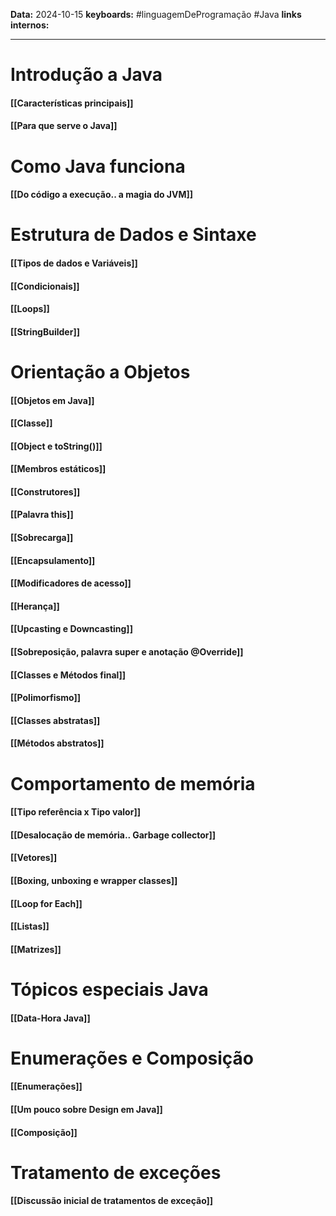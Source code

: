 
**Data:** 2024-10-15
**keyboards:** #linguagemDeProgramação #Java 
**links internos:** 
___

# Introdução a Java

#### [[Características principais]]

#### [[Para que serve o Java]]

# Como Java funciona 

#### [[Do código a execução.. a magia do JVM]]

# Estrutura de Dados e Sintaxe

#### [[Tipos de dados e Variáveis]]

#### [[Condicionais]]

#### [[Loops]] 

#### [[StringBuilder]] 

# Orientação a Objetos

#### [[Objetos em Java]]
#### [[Classe]] 

#### [[Object e toString()]]

#### [[Membros estáticos]]

#### [[Construtores]] 

#### [[Palavra this]]

#### [[Sobrecarga]]

#### [[Encapsulamento]]

#### [[Modificadores de acesso]] 

#### [[Herança]]

#### [[Upcasting e Downcasting]]

#### [[Sobreposição, palavra super e anotação @Override]]

#### [[Classes e Métodos final]]
#### [[Polimorfismo]]

#### [[Classes abstratas]]

#### [[Métodos abstratos]] 
# Comportamento de memória

#### [[Tipo referência  x  Tipo valor]] 

#### [[Desalocação de memória.. Garbage collector]]

#### [[Vetores]]

#### [[Boxing, unboxing e wrapper classes]]

#### [[Loop for Each]]

#### [[Listas]] 

#### [[Matrizes]]

# Tópicos especiais Java

#### [[Data-Hora Java]]

# Enumerações e Composição

#### [[Enumerações]]

#### [[Um pouco sobre Design em Java]]

#### [[Composição]]

# Tratamento de exceções 

#### [[Discussão inicial de tratamentos de exceção]]


































